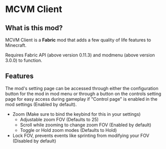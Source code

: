 # MCVM Client

## What is this mod?

MCVM Client is a **Fabric** mod that adds a few quality of life features to Minecraft.

Requires Fabric API (above version 0.11.3) and modmenu (above version 3.0.0) to function.

## Features
The mod's setting page can be accessed through either the configuration button for the mod in mod menu
or through a button on the controls setting page for easy access during gameplay if "Control page" is enabled in the mod settings
(Enabled by default).

- Zoom (Make sure to bind the keybind for this in your settings)
   - Adjustable zoom FOV (Defaults to 25)
   - Scroll while zooming to change zoom FOV (Enabled by default)
   - Toggle or Hold zoom modes (Defaults to Hold)
- Lock FOV, prevents events like sprinting from modifying your FOV (Disabled by default)
